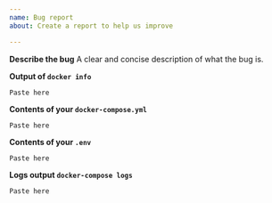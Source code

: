 ```yaml
---
name: Bug report
about: Create a report to help us improve

---
```


**Describe the bug**
A clear and concise description of what the bug is.

**Output of `docker info`**
```
Paste here
```

**Contents of your `docker-compose.yml`**
```
Paste here
```

**Contents of your `.env`**
```
Paste here
```

**Logs output `docker-compose logs`**
```
Paste here
```
